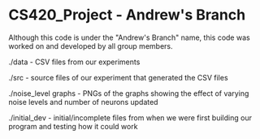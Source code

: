 # CS420_Project - Andrew's Branch
Although this code is under the "Andrew's Branch" name, this code was worked on and developed by all group members.

./data - CSV files from our experiments

./src - source files of our experiment that generated the CSV files

./noise_level graphs - PNGs of the graphs showing the effect of varying noise levels and number of neurons updated 

./initial_dev - initial/incomplete files from when we were first building our program and testing how it could work
